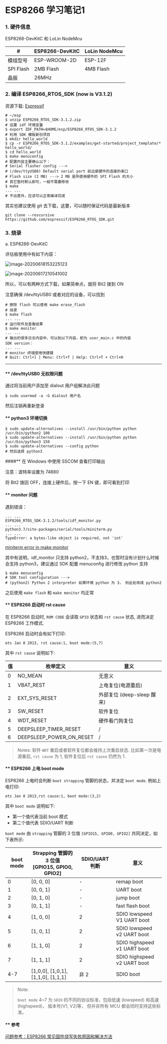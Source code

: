 # ESP8266 学习笔记1

### 1. 硬件信息

ESP8266-DevKitC 和 LoLin NodeMcu

| #         | ESP8266-DevKitC | LoLin NodeMcu |
| --------- | --------------- | ------------- |
| 模组型号  | ESP-WROOM-2D    | ESP-12F       |
| SPI Flash | 2MB Flash       | 4MB Flash     |
| 晶振      | 26MHz           |               |

### 2. 编译 ESP8266_RTOS_SDK (now is V3.1.2)

资源下载: [Espressif](https://www.espressif.com/zh-hans/support/download/all)

```shell
# ~/esp
$ unzip ESP8266_RTOS_SDK-3.1.2.zip
# 设置 idf 环境变量
$ export IDF_PATH=$HOME/esp/ESP8266_RTOS_SDK-3.1.2
# 利用 SDK 模板新创项目
$ mkdir hello_world
$ cp -r ESP8266_RTOS_SDK-3.1.2/examples/get-started/project_template/* hello_world/
$ cd hello_world
$ make menuconfig
# 配置内容主要确认以下：
# Serial flasher config --->
# (/dev/ttyUSB0) Default serial port 前边是硬件的连接的串口
# Flash size (2 MB) ---> 2 MB 是所使用硬件的 SPI Flash 的大小
# 其它暂时默认即可，一般不需要修改
$ make
... ...
# 不出意外，应该可以正常编译完成
```

其实也建议使用 git 去下载，这要，可以随时保证代码是最新版本

```shell
git clone --rescursive https://github.com/espressif/ESP8266_RTOS_SDK.git
```

### 3. 烧录

a. ESP8266-DevKitC

评估板使用中有如下内容：

![image-20200618153225123](E:\esp\notes\images\image-20200618153225123.png)

![image-20200617210541002](E:\esp\notes\images\image-20200617210541002.png)

所以，可以有两种方式下载，如果简单点，就将 Bit2 拨到 ON 

注意确保 /dev/ttyUSB0 或者对应的设备，可以找到

```shell
# 擦除 flash 可以使用 make erase_flash
# 烧录
$ make flash
... ...
# 运行软件及查看结果
$ make monitor
... ...
# 输出的很多日志内容中，可以到以下内容，即为 user_main.c 中的内容
SDK version：
... ...
# monitor 终端使用快捷键
# Quit: Ctrl+] | Menu: Ctrl+T | Help: Ctrl+T + Ctrl+H
```



------

#### ** /dev/ttyUSB0 无权限问题

通过将当前用户添加至 dialout 用户组解决此问题

```shell
$ sudo usermod -a -G dialout 用户名
```

然后注销再重新登录

#### ** python3 环境切换

```shell
$ sudo update-alternatives --install /usr/bin/python python /usr/bin/python2 100
$ sudo update-alternatives --install /usr/bin/python python /usr/bin/python3 150
$ sudo update-alternatives --config python
# 然后选择 python3
```

####** 在 Windows 中使用 SSCOM 查看打印输出

注意：波特率设置为 74880

将 Bit2 拨回 OFF，连接上硬件后，按一下 EN 键，即可看到打印

#### ** monitor 问题

遇到错误：

```shell
... ...
ESP8266_RTOS_SDK-3.1.2/tools/idf_monitor.py
... ...
python3.7/site-packages/serial/tools/miniterm.py
... ...
TypeError: a bytes-like object is required, not 'int'
```

[miniterm error in make monitor](https://github.com/espressif/esp-idf/issues/954) 

其中有说明，idf_monitor 只支持 python2，不支持3，也暂时没有计划什么时候会支持 python3，建议通过 SDK 配置 menuconfig 进行修改 python 支持

```shell
$ make menuconfig
# SDK tool configuration --->
# (python2) Python 2 interpreter 如果环境 python 为 3， 则此处改成 python2
```

之后使用 `make flash` 和 `make monitor` 均正常

#### ** ESP8266 启动时 rst cause

在 ESP8266 启动时, `ROM CODE` 会读取 `GPIO` 状态和 `rst cause` 状态, 进而决定 ESP8266 工作模式.

ESP8266 启动时会有如下打印:

```shell
ets Jan 8 2013, rst cause:1, boot mode:(5,7)
```

其中 `rst cause` 说明如下:

| 值   | 枚举定义                 | 意义                       |
| ---- | ------------------------ | -------------------------- |
| 0    | NO_MEAN                  | 无意义                     |
| 1    | VBAT_REST                | 上电复位(电源重启)         |
| 2    | EXT_SYS_RESET            | 外部复位 (deep-sleep 醒来) |
| 3    | SW_RESET                 | 软件复位                   |
| 4    | WDT_RESET                | 硬件看门狗复位             |
| 5    | DEEPSLEEP_TIMER_RESET    | /                          |
| 6    | DEEPSLEEP_POWER_ON_RESET | /                          |

> Notes:
> 软件 `WDT`  重启或者软件复位都会维持上次重启状态. 比如第一次是电源重启, `rst cause` 为 1, 软件复位后 `rst cause` 仍然为 1.

#### ** ESP8266 上电 boot mode

ESP8266 上电时会判断 `boot strapping` 管脚的状态，并决定 `boot mode`.
例如上电打印:

```shell
ets Jan 8 2013,rst cause:1, boot mode:(3,2)
```


其中 `boot mode` 说明如下:

* 第一个值代表当前 boot 模式
* 第二个值代表 SDIO/UART 判断

`boot mode` 由 `strapping` 管脚的 3 位值 `[GPIO15, GPIO0, GPIO2]` 共同决定，如下表所示:

| boot mode | Strapping 管脚的 3 位值<br>[GPIO15, GPIO0, GPIO2] | SDIO/UART 判断 | 意义                        |
| --------- | ------------------------------------------------- | -------------- | --------------------------- |
| 0         | [0, 0, 0]                                         | -              | remap boot                  |
| 1         | [0, 0, 1]                                         | -              | UART boot                   |
| 2         | [0, 1, 0]                                         | -              | jump boot                   |
| 3         | [0, 1, 1]                                         | -              | fast flash boot             |
| 4         | [1, 0, 0]                                         | 2              | SDIO lowspeed V1 UART boot  |
| 5         | [1, 0, 1]                                         | 2              | SDIO lowspeed v2 UART boot  |
| 6         | [1, 1, 0]                                         | 2              | SDIO highspeed v1 UART boot |
| 7         | [1, 1, 1]                                         | 2              | SDIO highspeed v2 UART boot |
| 4-7       | [1,0,0], [1,0,1], [1,1,0], [1,1,1]                | 非 2           | SDIO boot                   |

> Note:
>
> `boot mode` 4~7 为 `SDIO` 的不同的协议标准，包括低速 (lowspeed) 和高速 (highspeed)， 版本号(V1, V2)等， 但并非所有 MCU 都会同时支持这些标准。

#### ** 参考

[问题参考：ESP8266 常见固件烧写失败原因和解决方法](https://blog.csdn.net/espressif/article/details/102650210?utm_medium=distribute.pc_relevant_t0.none-task-blog-BlogCommendFromMachineLearnPai2-1.nonecase&depth_1-utm_source=distribute.pc_relevant_t0.none-task-blog-BlogCommendFromMachineLearnPai2-1.nonecase)